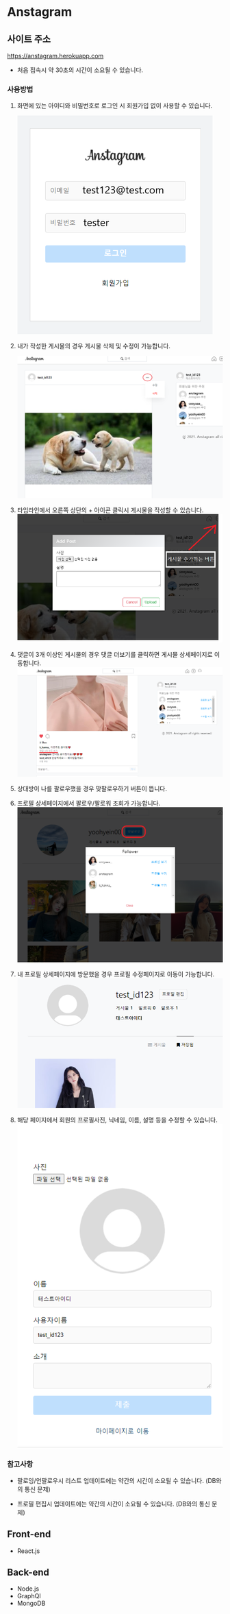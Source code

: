 # Anstagram

## 사이트 주소

<https://anstagram.herokuapp.com>

- 처음 접속시 약 30초의 시간이 소요될 수 있습니다.

### 사용방법

1. 화면에 있는 아이디와 비밀번호로 로그인 시 회원가입 없이 사용할 수 있습니다.

   ![Login](./readmeImg/login.png)

2. 내가 작성한 게시물의 경우 게시물 삭제 및 수정이 가능합니다.

   ![TimelineMy](./readmeImg/timeline_my_post.png)

3. 타임라인에서 오른쪽 상단의 + 아이콘 클릭시 게시물을 작성할 수 있습니다.
   ![AddPost](./readmeImg/add_post.png)

4. 댓글이 3개 이상인 게시물의 경우 댓글 더보기를 클릭하면 게시물 상세페이지로 이동합니다.
   ![MovePostDetail](./readmeImg/timeline.png)

5. 상대방이 나를 팔로우했을 경우 맞팔로우하기 버튼이 뜹니다.
6. 프로필 상세페이지에서 팔로우/팔로워 조회가 가능합니다.
   ![ProfileDetail](./readmeImg/profile_detail.png)

7. 내 프로필 상세페이지에 방문했을 경우 프로필 수정페이지로 이동이 가능합니다.
   ![ProfileEditBtn](./readmeImg/edit_profile_btn.png)

8. 해당 페이지에서 회원의 프로필사진, 닉네임, 이름, 설명 등을 수정할 수 있습니다.
   ![ProfileEditPage](./readmeImg/edit_profile.png)

### 참고사항

- 팔로잉/언팔로우시 리스트 업데이트에는 약간의 시간이 소요될 수 있습니다. (DB와의 통신 문제)

- 프로필 편집시 업데이트에는 약간의 시간이 소요될 수 있습니다. (DB와의 통신 문제)

## Front-end

- React.js

## Back-end

- Node.js
- GraphQl
- MongoDB
